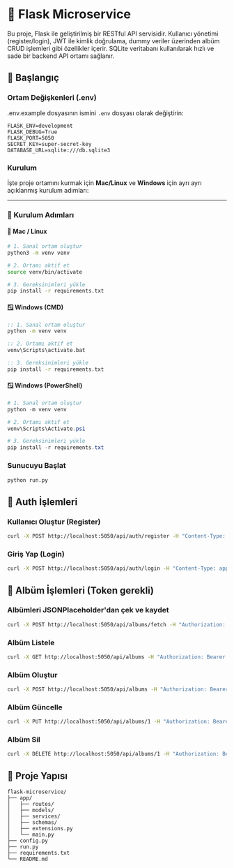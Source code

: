 # 🐍 Flask Microservice

Bu proje, Flask ile geliştirilmiş bir RESTful API servisidir. Kullanıcı yönetimi (register/login), JWT ile kimlik doğrulama, dummy veriler üzerinden albüm CRUD işlemleri gibi özellikler içerir. SQLite veritabanı kullanılarak hızlı ve sade bir backend API ortamı sağlanır.

## 🚀 Başlangıç

### Ortam Değişkenleri (.env)
.env.example dosyasının ismini `.env` dosyası olarak değiştirin:

```env
FLASK_ENV=development
FLASK_DEBUG=True
FLASK_PORT=5050
SECRET_KEY=super-secret-key
DATABASE_URL=sqlite:///db.sqlite3
```

### Kurulum
İşte proje ortamını kurmak için **Mac/Linux** ve **Windows** için ayrı ayrı açıklanmış kurulum adımları:

---

### 🚀 Kurulum Adımları

#### 🐧 Mac / Linux

```bash
# 1. Sanal ortam oluştur
python3 -m venv venv

# 2. Ortamı aktif et
source venv/bin/activate

# 3. Gereksinimleri yükle
pip install -r requirements.txt
```

#### 🪟 Windows (CMD)

```cmd
:: 1. Sanal ortam oluştur
python -m venv venv

:: 2. Ortamı aktif et
venv\Scripts\activate.bat

:: 3. Gereksinimleri yükle
pip install -r requirements.txt
```

#### 🪟 Windows (PowerShell)

```powershell
# 1. Sanal ortam oluştur
python -m venv venv

# 2. Ortamı aktif et
venv\Scripts\Activate.ps1

# 3. Gereksinimleri yükle
pip install -r requirements.txt
```


### Sunucuyu Başlat
```bash
python run.py
```

## 🔐 Auth İşlemleri

### Kullanıcı Oluştur (Register)
```bash
curl -X POST http://localhost:5050/api/auth/register -H "Content-Type: application/json" -d '{"name": "John", "email": "john@example.com", "password": "123456"}'
```

### Giriş Yap (Login)
```bash
curl -X POST http://localhost:5050/api/auth/login -H "Content-Type: application/json" -d '{"email": "john@example.com", "password": "123456"}'
```

## 🎵 Albüm İşlemleri (Token gerekli)

### Albümleri JSONPlaceholder'dan çek ve kaydet
```bash
curl -X POST http://localhost:5050/api/albums/fetch -H "Authorization: Bearer <JWT_TOKEN>"
```

### Albüm Listele
```bash
curl -X GET http://localhost:5050/api/albums -H "Authorization: Bearer <JWT_TOKEN>"
```

### Albüm Oluştur
```bash
curl -X POST http://localhost:5050/api/albums -H "Authorization: Bearer <JWT_TOKEN>" -H "Content-Type: application/json" -d '{"title": "My Album"}'
```

### Albüm Güncelle
```bash
curl -X PUT http://localhost:5050/api/albums/1 -H "Authorization: Bearer <JWT_TOKEN>" -H "Content-Type: application/json" -d '{"title": "Updated Album"}'
```

### Albüm Sil
```bash
curl -X DELETE http://localhost:5050/api/albums/1 -H "Authorization: Bearer <JWT_TOKEN>"
```

## 📁 Proje Yapısı

```
flask-microservice/
├── app/
│   ├── routes/
│   ├── models/
│   ├── services/
│   ├── schemas/
│   ├── extensions.py
│   └── main.py
├── config.py
├── run.py
├── requirements.txt
└── README.md
```
